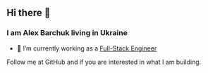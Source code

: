 ## Hi there 👋

### I am Alex Barchuk living in Ukraine

- 🔭  I’m currently working as a [Full-Stack Engineer](https://www.linkedin.com/in/axbarchuk/)

Follow me at GitHub and if you are interested in what I am building. 

